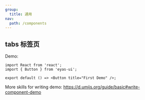 ```yaml
---
group: 
  title: 通用
nav:
  path: /components
---
```


## tabs 标签页

Demo:

```tsx
import React from 'react';
import { Button } from 'eyas-ui';

export default () => <Button title="First Demo" />;
```

More skills for writing demo: https://d.umijs.org/guide/basic#write-component-demo
